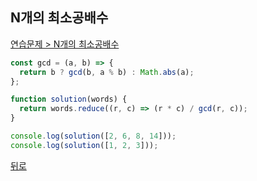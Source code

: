 ## N개의 최소공배수

[연습문제 > N개의 최소공배수](https://programmers.co.kr/learn/courses/30/lessons/12953)

```js
const gcd = (a, b) => {
  return b ? gcd(b, a % b) : Math.abs(a);
};

function solution(words) {
  return words.reduce((r, c) => (r * c) / gcd(r, c));
}

console.log(solution([2, 6, 8, 14]));
console.log(solution([1, 2, 3]));
```

[뒤로](https://github.com/SeongYongLee/TIL/tree/main/Algorithm/Programmers)

